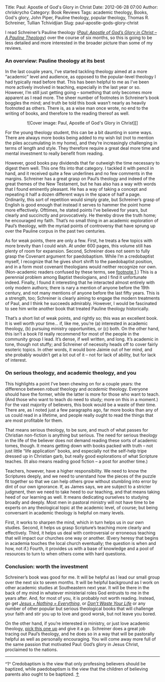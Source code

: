 Title: Paul: Apostle of God's Glory in Christ
Date: 2012-06-28 07:00
Author: chriskrycho
Category: Book Reviews
Tags: academic theology, Books, God's glory, John Piper, Pauline theology, popular theology, Thomas R. Schreiner, Tullian Tchividjian
Slug: paul-apostle-gods-glory-christ

I read Schreiner’s Pauline theology ([<cite>Paul: Apostle of God’s Glory
in Christ – A Pauline Theology</cite>][]) over the course of six months,
so this is going to be less detailed and more interested in the broader
picture than some of my reviews.

### An overview: Pauline theology at its best

In the last couple years, I’ve started tackling theology aimed at a more
“academic” level and audience, as opposed to the popular-level theology
I had typically read before that. This has been helpful to me as I’ve
been more actively involved in teaching, especially in the last year or
so. However, I’m still just getting going – something that only becomes
more apparent as I read more. The sheer number of footnotes in
Schreiner’s book boggles the mind; and truth be told this book wasn’t
nearly as heavily footnoted as others. There is, as a wise man once
wrote, no end to the writing of books, and therefore to the reading
thereof as well. <!--more-->

<figure class="vertical" style="text-align: center">
![Cover image: Paul, Apostle of God's Glory in Christ][]

</figure>
For the young theology student, this can be a bit daunting in some ways.
There are always more books being added to my wish list (not to mention
the piles accumulating in my home), and they’re increasingly challenging
in terms of length and style. They therefore require a great deal more
time and mental investment to really benefit from reading.

However, good books pay dividends that far outweigh the time necessary
to digest them well. This one fits into that category. I tackled it with
pencil in hand, and it received quite a few underlines and no few
comments in the margins. Schreiner has a great grasp on Paul’s theology
and indeed of the great themes of the New Testament, but he has also has
a way with words that I found eminently pleasant. He has a way of taking
a concept and repeating it half a dozen different ways in the space of
half a page. Ordinarily, this sort of repetition would simply grate, but
Schreiner’s grasp of English is good enough that instead it serves to
hammer the point home more effectively. Ofttimes, he stated points I’ve
believed for years, but clearly and succinctly and provocatively. He
thereby drove the truth home; he encouraged my faith. That’s no small
thing in an academic exploration of Paul’s theology, with the myriad
points of controversy that have sprung up over the Pauline corpus in the
past two centuries.

As for weak points, there are only a few. First, he treats a few topics
with more brevity than I could wish. At under 600 pages, this volume
still has plenty of room for expansion. Second, Schreiner does not seem
to fully grasp the Covenant argument for paedobaptism. While I’m a
credobaptist myself, I recognize that he gives short shrift to the
paedobaptist position, and in a form most covenant theologians would
neither recognize nor own. (Non-academic readers confused by these
terms, see [footnote 1][].) This is a perennial problem among Baptist
theologians, and I find it unfortunate indeed. Finally, I found it
interesting that he interacted almost entirely with only modern authors;
there is nary a mention of anyone before the 19th century, and not many
mentions of anyone before the last fifty years. This is a strength, too;
Schreiner is clearly aiming to engage the modern treatments of Paul, and
I think he succeeds admirably. However, I would be fascinated to see him
write another book that treated Pauline theology historically.

That’s a short list of weak points, and rightly so; this was an
excellent book. It is well worth your time… if, like me, you’re (a)
interested in academic theology, (b) pursuing ministry opportunities, or
(c) both. On the other hand, this isn’t a book I’d really recommend for
most of the people in the community group I lead. It’s dense, if well
written, and long. It’s academic in tone, though not stuffy; and
Schreiner of necessity heads off to cover fairly esoteric topics. In
other words, it would bore Jaimie out of her mind, and she probably
wouldn’t get a lot out of it – not for lack of ability, but for lack of
interest.

### On serious theology, and academic theology, and you

This highlights a point I’ve been chewing on for a couple years: the
difference between *robust* theology and *academic* theology. Everyone
should have the former, while the latter is more for those who want to
teach. (And those who want to teach do need to study; more on this in a
moment.) For the vast majority of believers, this book would be a waste
of their time. There are, as I noted just a few paragraphs ago, far more
books than any of us could read in a lifetime, and people really ought
to read the things that are most profitable for them.

That means serious theology, to be sure, and much of what passes for
Christian non-fiction is anything but serious. The need for serious
theology in the life of the believer does not demand reading these sorts
of academic tomes, though. It means getting down with books packed with
truth – not just little “life application” books, and especially not the
self-help tripe dressed up in Christian garb, but really good
explorations of what Scripture teaches. (It also means reading good
fiction – a post for another time.)

Teachers, however, have a higher responsibility. We need to know the
Scriptures deeply, and we need to unerstand how the pieces of the puzzle
fit together so that we can help others grow without stumbling into
error by dint of our own ignorance. If, as James says, we are subject to
a stricter judgment, then we need to take heed to our teaching, and that
means taking heed of our learning as well. It means dedicating ourselves
to studying broadly and deeply. Most men in pastoral ministry will not
have time to be experts on any theological topic at the academic level,
of course; but being conversant in academic theology is helpful on many
levels.

First, it works to sharpen the mind, which in turn helps us in our own
studies. Second, it helps us grasp Scripture’s teaching more clearly and
effectively. Third, it helps us deal with controversial or erroneous
teaching that will impact our churches one way or another. (Every heresy
that begins in academia touches the local church eventually; the
question is when and how, not if.) Fourth, it provides us with a base of
knowledge and a pool of resources to turn to when others come with hard
questions.

### Conclusion: worth the investment

Schreiner’s book was good for me. It will be helpful as I lead our small
group over the next six to seven months. It will be helpful background
as I work on other academic studies at Southeastern next year. It will
be there in the back of my mind in whatever ministerial roles God
entrusts to me in the years after. And, for most of you, it is probably
not worth reading. Instead, go get [<cite>Jesus + Nothing =
Everything</cite>][], or [<cite>Don’t Waste Your Life</cite>][] or any
number of other popular but serious theological books that will
challenge your faith and stir you up to love and good worsk, but not
leave you bored.

On the other hand, if you’re interested in ministry, or just love
academic theology, [pick this one up][<cite>Paul: Apostle of God’s Glory
in Christ – A Pauline Theology</cite>] and give it a go. Schreiner does
a great job tracing out Paul’s theology, and he does so in a way that
will be pastorally helpful as well as personally encouraging. You will
come away more full of the same passion that motivated Paul: God’s glory
in Jesus Christ, proclaimed to the nations.

* * * * *

<a name="fn1">^1^</a> Credobaptism is the view that only professing
believers should be baptized, while paedobaptism is the view that the
children of believing parents also ought to be baptized.
<a href="#fn1-ret">↑<?a ?>

  [<cite>Paul: Apostle of God’s Glory in Christ – A Pauline
  Theology</cite>]: http://www.amazon.com/gp/product/0830828257/ref=as_li_ss_tl?ie=UTF8&tag=ardent-fidelity-20&linkCode=as2&camp=1789&creative=390957&creativeASIN=0830828257
  [Cover image: Paul, Apostle of God's Glory in Christ]: http://www.chriskrycho.com/theology/files/2012/06/schreiner_paul.jpeg
    "Cover image: Paul, Apostle of God's Glory in Christ"
  [footnote 1]: #fn1
  [<cite>Jesus + Nothing = Everything</cite>]: http://www.amazon.com/gp/product/1433507781/ref=as_li_ss_tl?ie=UTF8&camp=1789&creative=390957&creativeASIN=1433507781&linkCode=as2&tag=ardent-fidelity-20&l=as2&o=1&a=1433507781
  [<cite>Don’t Waste Your Life</cite>]: http://www.amazon.com/gp/product/1581346107/ref=as_li_ss_tl?ie=UTF8&camp=1789&creative=390957&creativeASIN=1581346107&linkCode=as2&tag=ardent-fidelity-20&l=as2&o=1&a=1581346107
